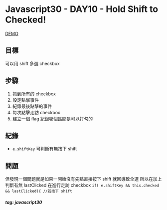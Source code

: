 Javascript30 - DAY10 - Hold Shift to Checked!
============================================
[DEMO](https://nono1526.github.io/javascript30/10%20-%20Hold%20Shift%20and%20Check%20Checkboxes/index-nono.html)
## 目標
可以用 shift 多選 checkbox
## 步驟
1. 抓到所有的 checkbox
2. 設定點擊事件
3. 紀錄最後點擊的事件
4. 每次點擊走訪 checkbox 
4. 建立一個 flag 紀錄哪個區間是可以打勾的

## 紀錄
* `e.shiftKey` 可判斷有無按下 shift 

## 問題
但發現一個問題就是如果一開始沒有先點直接按下 shift 就回導致全選
所以在加上判斷有無 lastClicked 在進行走訪 checkbox 
`if( e.shiftKey && this.checked && lastClicked){ //若按下 shift
`
##### tag: javascript30
